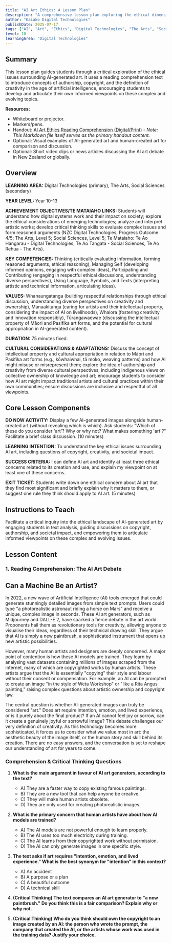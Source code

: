 ```yaml
---
title: "AI Art Ethics: A Lesson Plan"
description: "A comprehensive lesson plan exploring the ethical dimensions of AI-generated art, including copyright, creativity, and societal impact, tailored for diverse learners."
author: "Kaiako Digital Technologies"
publishDate: 2025-07-17
tags: ["AI", "Art", "Ethics", "Digital Technologies", "The Arts", "Social Sciences", "Lesson Plan"]
level: 10
learningArea: "Digital Technologies"
---
```


## Summary

This lesson plan guides students through a critical exploration of the ethical issues surrounding AI-generated art. It uses a reading comprehension text to introduce concepts of authorship, copyright, and the definition of creativity in the age of artificial intelligence, encouraging students to develop and articulate their own informed viewpoints on these complex and evolving topics.

**Resources:**
*   Whiteboard or projector.
*   Markers/pens.
*   Handout: [AI Art Ethics Reading Comprehension (Digital/Print)](/handouts/ai-art-ethics-comprehension.md) - *Note: This Markdown file itself serves as the primary handout content.*
*   Optional: Visual examples of AI-generated art and human-created art for comparison and discussion.
*   Optional: Short video clips or news articles discussing the AI art debate in New Zealand or globally.

## Overview

**LEARNING AREA:** Digital Technologies (primary), The Arts, Social Sciences (secondary)

**YEAR LEVEL:** Year 10-13

**ACHIEVEMENT OBJECTIVES/TE MATAIAHO LINKS:** Students will understand how digital systems work and their impact on society; explore the ethical considerations of emerging technologies; analyze and interpret artistic works; develop critical thinking skills to evaluate complex issues and form reasoned arguments (NZC Digital Technologies, Progress Outcome 4/5; The Arts, Level 5; Social Sciences, Level 5; Te Mataiaho: Te Ao Hangarau - Digital Technologies, Te Ao Tangata - Social Sciences, Te Ao Rehua - The Arts).

**KEY COMPETENCIES:** Thinking (critically evaluating information, forming reasoned arguments, ethical reasoning), Managing Self (developing informed opinions, engaging with complex ideas), Participating and Contributing (engaging in respectful ethical discussions, understanding diverse perspectives), Using Language, Symbols, and Texts (interpreting artistic and technical information, articulating ideas).

**VALUES:** Whanaungatanga (building respectful relationships through ethical discussion, understanding diverse perspectives on creativity and ownership), Manaakitanga (caring for artists and their intellectual property, considering the impact of AI on livelihoods), Whaiora (fostering creativity and innovation responsibly), Tūrangawaewae (discussing the intellectual property of Māori and Pasifika art forms, and the potential for cultural appropriation in AI-generated content).

**DURATION:** 75 minutes fixed.

**CULTURAL CONSIDERATIONS & ADAPTATIONS:** Discuss the concept of intellectual property and cultural appropriation in relation to Māori and Pasifika art forms (e.g., kōwhaiwhai, tā moko, weaving patterns) and how AI might misuse or misrepresent them; explore the idea of authorship and creativity from diverse cultural perspectives, including indigenous views on collective ownership of knowledge and art; encourage students to consider how AI art might impact traditional artists and cultural practices within their own communities; ensure discussions are inclusive and respectful of all viewpoints.

## Core Lesson Components

**DO NOW ACTIVITY:** Display a few AI-generated images alongside human-created art (without revealing which is which). Ask students: "Which of these do you consider 'art'? Why or why not? What makes something 'art'?" Facilitate a brief class discussion. (10 minutes)

**LEARNING INTENTION:** To understand the key ethical issues surrounding AI art, including questions of copyright, creativity, and societal impact.

**SUCCESS CRITERIA:** I can define AI art and identify at least three ethical concerns related to its creation and use, and explain my viewpoint on at least one of these concerns.

**EXIT TICKET:** Students write down one ethical concern about AI art that they find most significant and briefly explain why it matters to them, or suggest one rule they think should apply to AI art. (5 minutes)

## Instructions to Teach

Facilitate a critical inquiry into the ethical landscape of AI-generated art by engaging students in text analysis, guiding discussions on copyright, authorship, and societal impact, and empowering them to articulate informed viewpoints on these complex and evolving issues.

## Lesson Content

### 1. Reading Comprehension: The AI Art Debate

## Can a Machine Be an Artist?

In 2022, a new wave of Artificial Intelligence (AI) tools emerged that could generate stunningly detailed images from simple text prompts. Users could type "a photorealistic astronaut riding a horse on Mars" and receive a unique, complex image in seconds. These AI art generators, such as Midjourney and DALL-E 2, have sparked a fierce debate in the art world. Proponents hail them as revolutionary tools for creativity, allowing anyone to visualise their ideas, regardless of their technical drawing skill. They argue that AI is simply a new paintbrush, a sophisticated instrument that opens up new artistic possibilities.

However, many human artists and designers are deeply concerned. A major point of contention is how these AI models are trained. They learn by analysing vast datasets containing millions of images scraped from the internet, many of which are copyrighted works by human artists. These artists argue that the AI is essentially "copying" their style and labour without their consent or compensation. For example, an AI can be prompted to create an image "in the style of Weta Workshop" or "like a Rita Angus painting," raising complex questions about artistic ownership and copyright law.

The central question is whether AI-generated images can truly be considered "art." Does art require intention, emotion, and lived experience, or is it purely about the final product? If an AI cannot feel joy or sorrow, can it create a genuinely joyful or sorrowful image? This debate challenges our very definition of creativity. As this technology becomes more sophisticated, it forces us to consider what we value most in art: the aesthetic beauty of the image itself, or the human story and skill behind its creation. There are no easy answers, and the conversation is set to reshape our understanding of art for years to come.

### Comprehension & Critical Thinking Questions

1.  **What is the main argument in favour of AI art generators, according to the text?**
    *   A) They are a faster way to copy existing famous paintings.
    *   B) They are a new tool that can help anyone be creative.
    *   C) They will make human artists obsolete.
    *   D) They are only used for creating photorealistic images.

2.  **What is the primary concern that human artists have about how AI models are trained?**
    *   A) The AI models are not powerful enough to learn properly.
    *   B) The AI uses too much electricity during training.
    *   C) The AI learns from their copyrighted work without permission.
    *   D) The AI can only generate images in one specific style.

3.  **The text asks if art requires "intention, emotion, and lived experience." What is the best synonym for "intention" in this context?**
    *   A) An accident
    *   B) A purpose or a plan
    *   C) A beautiful outcome
    *   D) A technical skill

4.  **(Critical Thinking) The text compares an AI art generator to "a new paintbrush." Do you think this is a fair comparison? Explain why or why not.**

5.  **(Critical Thinking) Who do you think should own the copyright to an image created by an AI: the person who wrote the prompt, the company that created the AI, or the artists whose work was used in the training data? Justify your choice.**